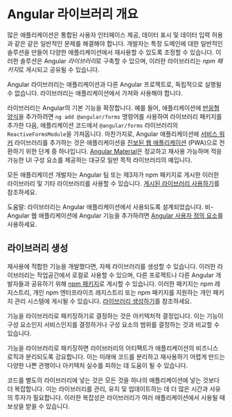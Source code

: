 # Angular 라이브러리 개요

많은 애플리케이션은 통합된 사용자 인터페이스 제공, 데이터 표시 및 데이터 입력 허용과 같은 같은 일반적인 문제를 해결해야 합니다.
개발자는 특정 도메인에 대한 일반적인 솔루션을 만들어 다양한 애플리케이션에서 재사용할 수 있도록 조정할 수 있습니다.
이러한 솔루션은 Angular *라이브러리*로 구축할 수 있으며, 이러한 라이브러리는 *npm 패키지*로 게시되고 공유될 수 있습니다.

Angular 라이브러리는 애플리케이션과 다른 Angular 프로젝트로, 독립적으로 실행될 수 없습니다.
라이브러리는 애플리케이션에서 가져와 사용해야 합니다.

라이브러리는 Angular의 기본 기능을 확장합니다.
예를 들어, 애플리케이션에 [반응형 양식](guide/forms/reactive-forms)을 추가하려면 `ng add @angular/forms` 명령어를 사용하여 라이브러리 패키지를 추가한 다음, 애플리케이션 코드에서 `@angular/forms` 라이브러리의 `ReactiveFormsModule`을 가져옵니다.
마찬가지로, Angular 애플리케이션에 [서비스 워커](ecosystem/service-workers) 라이브러리를 추가하는 것은 애플리케이션을 [진보된 웹 애플리케이션](https://developers.google.com/web/progressive-web-apps) (PWA)으로 전환하기 위한 단계 중 하나입니다.
[Angular Material](https://material.angular.io)은 정교하고 재사용 가능하며 적응 가능한 UI 구성 요소를 제공하는 대규모 일반 목적 라이브러리의 예입니다.

모든 애플리케이션 개발자는 Angular 팀 또는 제3자가 npm 패키지로 게시한 이러한 라이브러리 및 기타 라이브러리를 사용할 수 있습니다.
[게시된 라이브러리 사용하기](tools/libraries/using-libraries)를 참조하세요.

도움말: 라이브러리는 Angular 애플리케이션에서 사용되도록 설계되었습니다. 비-Angular 웹 애플리케이션에 Angular 기능을 추가하려면 [Angular 사용자 정의 요소](guide/elements)를 사용하세요.

## 라이브러리 생성

재사용에 적합한 기능을 개발했다면, 자체 라이브러리를 생성할 수 있습니다.
이러한 라이브러리는 작업공간에서 로컬로 사용할 수 있으며, 다른 프로젝트나 다른 Angular 개발자들과 공유하기 위해 [npm 패키지](reference/configs/npm-packages)로 게시할 수 있습니다.
이러한 패키지는 npm 레지스트리, 개인 npm 엔터프라이즈 레지스트리 또는 npm 패키지를 지원하는 개인 패키지 관리 시스템에 게시될 수 있습니다.
[라이브러리 생성하기](tools/libraries/creating-libraries)를 참조하세요.

기능을 라이브러리로 패키징하기로 결정하는 것은 아키텍처적 결정입니다. 이는 기능이 구성 요소인지 서비스인지를 결정하거나 구성 요소의 범위를 결정하는 것과 비교할 수 있습니다.

기능을 라이브러리로 패키징하면 라이브러리의 아티팩트가 애플리케이션의 비즈니스 로직과 분리되도록 강요합니다.
이는 미래에 코드를 분리하고 재사용하기 어렵게 만드는 다양한 나쁜 관행이나 아키텍처 실수를 피하는 데 도움이 될 수 있습니다.

코드를 별도의 라이브러리에 넣는 것은 모든 것을 하나의 애플리케이션에 넣는 것보다 더 복잡합니다.
이는 라이브러리를 관리, 유지 및 업데이트하는 데 더 많은 시간과 사유의 투자가 필요합니다.
이러한 복잡성은 라이브러리가 여러 애플리케이션에서 사용될 때 보상을 받을 수 있습니다.